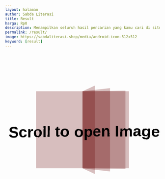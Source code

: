 ```yaml
---
layout: halaman
author: Sabda Literasi
title: Result
harga: Rp0
description: Menampilkan seluruh hasil pencarian yang kamu cari di situs website kami.
permalink: /result/
image: https://sabdaliterasi.shop/media/android-icon-512x512
keyword: [result]
---
```

<script src="https://sabdaliterasi.shop/assets/js/jquery-3.7.1.min.js"></script>

<style>#fadhelCSE{font:400 14px -apple-system, BlinkMacSystemFont, 'Segoe UI', 'Oxygen', 'Roboto', 'Ubuntu', 'Cantarell', 'Fira Sans', 'Droid Sans', 'Helvetica Neue', Arial, sans-serif;padding:0;text-align:left;width:100%;height:100%}#fadhelCSE .gsc-adBlock{border:0}#fadhelCSE .cse .gsc-control-cse,#fadhelCSE .gsc-control-cse{background-color:transparent;padding:0;border:0}#fadhelCSE .gsc-control-cse{margin:0;padding:0}#fadhelCSE .gsc-control-cse .gsc-table-result{margin:5px 0 15px;padding:0}#fadhelCSE .gsc-control-cse .gsc-table-result td{border:0}#fadhelCSE .gsc-results{width:100%}#fadhelCSE .gsc-search-box,#fadhelCSE .gsc-above-wrapper-area,#fadhelCSE .gsc-resultsHeader{display:none}#fadhelCSE .gsc-webResult .gsc-result{padding:7px 7px}#fadhelCSE .gs-result .gs-title,#fadhelCSE .gs-result .gs-title *{font:500 14px 'Google Sans', -apple-system, BlinkMacSystemFont, 'Segoe UI', 'Oxygen', 'Roboto', 'Ubuntu', 'Cantarell', 'Fira Sans', 'Droid Sans', 'Helvetica Neue', Arial, sans-serif;font-size:16px;text-decoration:none;color:#ef8f00;margin-bottom:10px;transition:all .3s ease}#fadhelCSE .gs-result .gs-title:hover,#fadhelCSE .gs-result .gs-title:hover *{color:#3f3f3f}#fadhelCSE .gs-result .gs-snippet{line-height:1.75em}#fadhelCSE .gsc-reviewer,#fadhelCSE .gs-result a.gs-visibleUrl,#fadhelCSE .gs-result .gs-visibleUrl{color:#b3b3b3;font-style:italic;}#fadhelCSE .gsc-table-cell-thumbnail,#fadhelCSE .gs-promotion-image-cell{padding-right:10px}#fadhelCSE .gsc-results .gsc-cursor-box{margin:15px 0}#fadhelCSE .gsc-preview-reviews ul{margin:0}#fadhelCSE .gsc-cursor .gsc-cursor-page.gsc-cursor-current-page,#fadhelCSE .gsc-cursor .gsc-cursor-page{color:#fff;text-decoration:none;margin:5px 10px 0 0;padding:5px 10px;border-radius:5px;display:inline-block}#fadhelCSE .gsc-cursor .gsc-cursor-page.gsc-cursor-current-page{background:#3f3f3f!important}#fadhelCSE .gsc-cursor .gsc-cursor-page{background:#f0940b;transition:all .3s ease}#fadhelCSE .gsc-cursor .gsc-cursor-page:hover{background:#3f3f3f}#fadhelCSE .gsc-url-top{padding:0}#fadhelCSE .gs-webResult .gs-snippet,.gs-imageResult .gs-snippet,.gs-fileFormatType{color:#000}#fadhelCSE .gsc-thumbnail-inside{padding:0}#fadhelCSE .cse .gsc-webResult.gsc-result,#fadhelCSE .gsc-webResult.gsc-result,#fadhelCSE .gsc-imageResult-column,#fadhelCSE .gsc-imageResult-classic{margin-bottom:0}#fadhelCSE .gsc-webResult.gsc-result{background:transparent;border:3px outset #eaeaea}#fadhelCSE .gcsc-find-more-on-google{margin:0;padding:0}body.drK #fadhelCSE .gs-webResult .gs-snippet{color:rgba(255,255,255,.7)!important}</style>
<script src="https://cse.google.com/cse.js?cx=c7367564f98394c59"></script><div id='fadhelCSE'><svg xmlns="http://www.w3.org/2000/svg" viewBox="0 0 100 100"><path d="M20 25L80 25L80 75L20 75Z" fill="rgba(101, 0, 0, 0.2525806451612904)" stroke="" stroke-width="2"/><path d="M50 25L80 25L80 75L50 75" fill="rgba(101, 0, 0, 0.2525806451612904)" stroke="" stroke-width="2" stroke-linejoin="round" stroke-linecap="round"><animate attributeName="d" dur="1.333333333333333s" repeatCount="indefinite" begin="0s" keyTimes="0;0.5;0.501;1" values="M50 25L80 25L80 75L50 75;M50 25L50 20L50 80L50 75;M50 25L80 25L80 75L50 75;M50 25L80 25L80 75L50 75"/><animate attributeName="opacity" dur="1.333333333333333s" repeatCount="indefinite" begin="0s" keyTimes="0;0.5;0.5001;1" values="1;1;0;0"/></path><path d="M50 25L80 25L80 75L50 75" fill="rgba(101, 0, 0, 0.2525806451612904)" stroke="" stroke-width="2" stroke-linejoin="round" stroke-linecap="round"><animate attributeName="d" dur="1.333333333333333s" repeatCount="indefinite" begin="-0.2213333333333333s" keyTimes="0;0.5;0.501;1" values="M50 25L80 25L80 75L50 75;M50 25L50 20L50 80L50 75;M50 25L80 25L80 75L50 75;M50 25L80 25L80 75L50 75"/><animate attributeName="opacity" dur="1.333333333333333s" repeatCount="indefinite" begin="-0.2213333333333333s" keyTimes="0;0.5;0.5001;1" values="1;1;0;0"/></path><path d="M50 25L80 25L80 75L50 75" fill="rgba(101, 0, 0, 0.2525806451612904)" stroke="" stroke-width="2" stroke-linejoin="round" stroke-linecap="round"><animate attributeName="d" dur="1.333333333333333s" repeatCount="indefinite" begin="-0.43999999999999995s" keyTimes="0;0.5;0.501;1" values="M50 25L80 25L80 75L50 75;M50 25L50 20L50 80L50 75;M50 25L80 25L80 75L50 75;M50 25L80 25L80 75L50 75"/><animate attributeName="opacity" dur="1.333333333333333s" repeatCount="indefinite" begin="-0.43999999999999995s" keyTimes="0;0.5;0.5001;1" values="1;1;0;0"/></path><path d="M50 25L80 25L80 75L50 75" fill="rgba(101, 0, 0, 0.2525806451612904)" stroke="" stroke-width="2" stroke-linejoin="round" stroke-linecap="round"><animate attributeName="d" dur="1.333333333333333s" repeatCount="indefinite" begin="-0.43999999999999995s" keyTimes="0;0.499;0.5;1" values="M50 25L20 25L20 75L50 75;M50 25L20 25L20 75L50 75;M50 25L50 20L50 80L50 75;M50 25L20 25L20 75L50 75"/><animate attributeName="opacity" dur="1.333333333333333s" repeatCount="indefinite" begin="-0.43999999999999995s" keyTimes="0;0.4999;0.5;1" values="0;0;1;1"/></path><path d="M50 25L80 25L80 75L50 75" fill="rgba(101, 0, 0, 0.2525806451612904)" stroke="" stroke-width="2" stroke-linejoin="round" stroke-linecap="round"><animate attributeName="d" dur="1.333333333333333s" repeatCount="indefinite" begin="-0.2213333333333333s" keyTimes="0;0.499;0.5;1" values="M50 25L20 25L20 75L50 75;M50 25L20 25L20 75L50 75;M50 25L50 20L50 80L50 75;M50 25L20 25L20 75L50 75"/><animate attributeName="opacity" dur="1.333333333333333s" repeatCount="indefinite" begin="-0.2213333333333333s" keyTimes="0;0.4999;0.5;1" values="0;0;1;1"/></path><path d="M50 25L80 25L80 75L50 75" fill="rgba(101, 0, 0, 0.2525806451612904)" stroke="" stroke-width="2" stroke-linejoin="round" stroke-linecap="round"><animate attributeName="d" dur="1.333333333333333s" repeatCount="indefinite" begin="0s" keyTimes="0;0.499;0.5;1" values="M50 25L20 25L20 75L50 75;M50 25L20 25L20 75L50 75;M50 25L50 20L50 80L50 75;M50 25L20 25L20 75L50 75"/><animate attributeName="opacity" dur="1.333333333333333s" repeatCount="indefinite" begin="0s" keyTimes="0;0.4999;0.5;1" values="0;0;1;1"/></path><defs><filter id="ldio-zaram573puk-filter"><feTurbulence baseFrequency="0.005" numOctaves="100" seed="0" result="turb"><animate attributeName="seed" calcMode="discrete" values="0;1;2;3;4;5;6;7;8;9;10;11;12;13;14;0" keyTimes="0;0.06666666666666667;0.13333333333333333;0.2;0.26666666666666666;0.3333333333333333;0.4;0.4666666666666667;0.5333333333333333;0.6;0.6666666666666666;0.7333333333333333;0.8;0.8666666666666667;0.9333333333333333;1" dur="1.1235955056179776s" repeatCount="indefinite"/></feTurbulence><feDisplacementMap in="SourceGraphic" in2="turb" scale="5"/></filter></defs><text xmlns="http://www.w3.org/2000/svg" x="50" y="50" dy="0.38em" text-anchor="middle" font-family="Arial" font-size="10" filter="url(#ldio-zaram573puk-filter)" font-weight="600">Scroll to open Image</text></svg></div>
<script>
var getUrlParameter = function getUrlParameter(sParam) { var sPageURL = window.location.search.substring(1), sURLVariables = sPageURL.split('&'), sParameterName, i; for (i = 0; i < sURLVariables.length; i++) { sParameterName = sURLVariables[i].split('='); if (sParameterName[0] === sParam) { return sParameterName[1] === undefined ? true : decodeURIComponent(sParameterName[1]); } } return false; };$("#Blog1 > div > article > h1 > span").append(': "'+getUrlParameter('q')+'"'); 
</script>
<script>
document.getElementById('fadhelCSE').innerHTML = '<div class="gcse-searchresults-only"></div>';
</script>
<script src="https://cse.google.com/cse.js?cx=c7367564f98394c59"></script>
